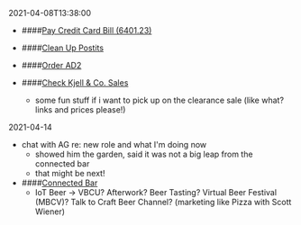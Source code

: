 2021-04-08T13:38:00
- ####[Pay Credit Card Bill (6401.23)](#TODO:0)
  <!--
    +TAG:Finance
    +TAG:Admin
    +TAG:Credit_Card
    +TAG:Bill
    due-date:2021-04-30
  -->

- ####[Clean Up Postits](#TODO:1.8125)
  <!--
  -->

- ####[Order AD2](#TODO:1)
  <!--
    +TAG:Contextual_Electronics
    +TAG:Electronics
    +TAG:Ben_Eater
    +TAG:Electronics_Workbench
    +TAG:Training
  -->

- ####[Check Kjell & Co. Sales](#TODO:1.625)
  <!--
    +TAG:Shopping
    +TAG:Projects
    due-date:2021-04-17T21:00:00
  -->
  - some fun stuff if i want to pick up on the clearance sale (like what? links and prices please!)

2021-04-14
- chat with AG re: new role and what I'm doing now
  - showed him the garden, said it was not a big leap from the connected bar
  - that might be next!
- ####[Connected Bar](#PROJECTS:)
  - IoT Beer -> VBCU? Afterwork? Beer Tasting? Virtual Beer Festival (MBCV)? Talk to Craft Beer Channel? (marketing like Pizza with Scott Wiener)
